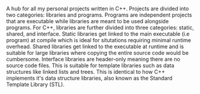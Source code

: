 A hub for all my personal projects written in C++. Projects are divided into two categories: libraries and programs. Programs are independent projects that are executable while libraries are meant to be used alongside programs. For C++, libraries are further divided into three categories: static, shared, and interface. Static libraries get linked to the main executable (i.e program) at compile which is ideal for situtations requiring minimal runtime overhead. Shared libraries get linked to the executable at runtime and is suitable for large libraries where copying the entire source code would be cumbersome. Interface libraries are header-only meaning there are no source code files. This is suitable for template libraries such as data structures like linked lists and trees. This is identical to how C++ implements it's data structure libraries, also known as the Standard Template Library (STL).
